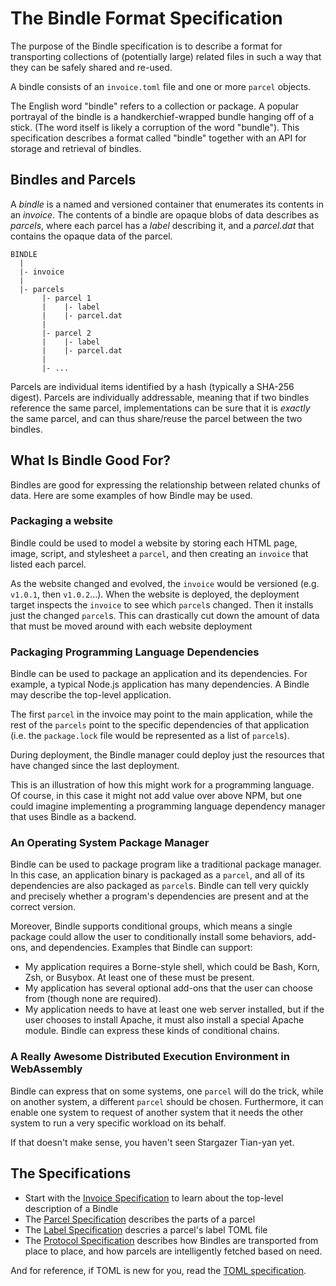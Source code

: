 # The Bindle Format Specification

The purpose of the Bindle specification is to describe a format for transporting collections of (potentially large) related files in such a way that they can be safely shared and re-used.

A bindle consists of an `invoice.toml` file and one or more `parcel` objects.

The English word "bindle" refers to a collection or package. A popular portrayal of the bindle is a handkerchief-wrapped bundle hanging off of a stick. (The word itself is likely a corruption of the word "bundle"). This specification describes a format called "bindle" together with an API for storage and retrieval of bindles.

## Bindles and Parcels

A _bindle_ is a named and versioned container that enumerates its contents in an _invoice_. The contents of a bindle are opaque blobs of data describes as _parcels_, where each parcel has a _label_ describing it, and a _parcel.dat_ that contains the opaque data of the parcel.

```text
BINDLE
  |
  |- invoice
  |
  |- parcels
       |- parcel 1
       |    |- label
       |    |- parcel.dat
       |
       |- parcel 2
       |    |- label
       |    |- parcel.dat
       |
       |- ...
```

Parcels are individual items identified by a hash (typically a SHA-256 digest). Parcels are individually addressable, meaning that if two bindles reference the same parcel, implementations can be sure that it is _exactly_ the same parcel, and can thus share/reuse the parcel between the two bindles.

## What Is Bindle Good For?

Bindles are good for expressing the relationship between related chunks of data. Here are some examples of how Bindle may be used.

### Packaging a website

 Bindle could be used to model a website by storing each HTML page, image, script, and stylesheet a `parcel`, and then creating an `invoice` that listed each parcel.

 As the website changed and evolved, the `invoice` would be versioned (e.g. `v1.0.1`, then `v1.0.2`...). When the website is deployed, the deployment target inspects the `invoice` to see which `parcel`s changed. Then it installs just the changed `parcel`s. This can drastically cut down the amount of data that must be moved around with each website deployment

### Packaging Programming Language Dependencies

 Bindle can be used to package an application and its dependencies. For example, a typical Node.js application has many dependencies. A Bindle may describe the top-level application.

 The first `parcel` in the invoice may point to the main application, while the rest of the `parcels` point to the specific dependencies of that application (i.e. the `package.lock` file would be represented as a list of `parcel`s).

 During deployment, the Bindle manager could deploy just the resources that have changed since the last deployment.

 This is an illustration of how this might work for a programming language. Of course, in this case it might not add value over above NPM, but one could imagine implementing a programming language dependency manager that uses Bindle as a backend.

### An Operating System Package Manager

 Bindle can be used to package program like a traditional package manager. In this case, an application binary is packaged as a `parcel`, and all of its dependencies are also packaged as `parcel`s. Bindle can tell very quickly and precisely whether a program's dependencies are present and at the correct version.

 Moreover, Bindle supports conditional groups, which means a single package could allow the user to conditionally install some behaviors, add-ons, and dependencies. Examples that Bindle can support:

- My application requires a Borne-style shell, which could be Bash, Korn, Zsh, or Busybox. At least one of these must be present.
- My application has several optional add-ons that the user can choose from (though none are required).
- My application needs to have at least one web server installed, but if the user chooses to install Apache, it must also install a special Apache module. Bindle can express these kinds of conditional chains.

### A Really Awesome Distributed Execution Environment in WebAssembly

 Bindle can express that on some systems, one `parcel` will do the trick, while on another system, a different `parcel` should be chosen. Furthermore, it can enable one system to request of another system that it needs the other system to run a very specific workload on its behalf.

 If that doesn't make sense, you haven't seen Stargazer Tian-yan yet.

## The Specifications

- Start with the [Invoice Specification](invoice-spec.md) to learn about the top-level description of a Bindle
- The [Parcel Specification](parcel-spec.md) describes the parts of a parcel
- The [Label Specification](label-spec) descries a parcel's label TOML file
- The [Protocol Specification](protocol-spec) describes how Bindles are transported from place to place, and how parcels are intelligently fetched based on need.

 And for reference, if TOML is new for you, read the [TOML specification](https://toml.io/en/v1.0.0-rc.2).
